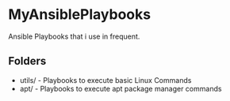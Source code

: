 # MyAnsiblePlaybooks
Ansible Playbooks that i use in frequent.

## Folders
- utils/ - Playbooks to execute basic Linux Commands
- apt/ - Playbooks to execute apt package manager commands 
